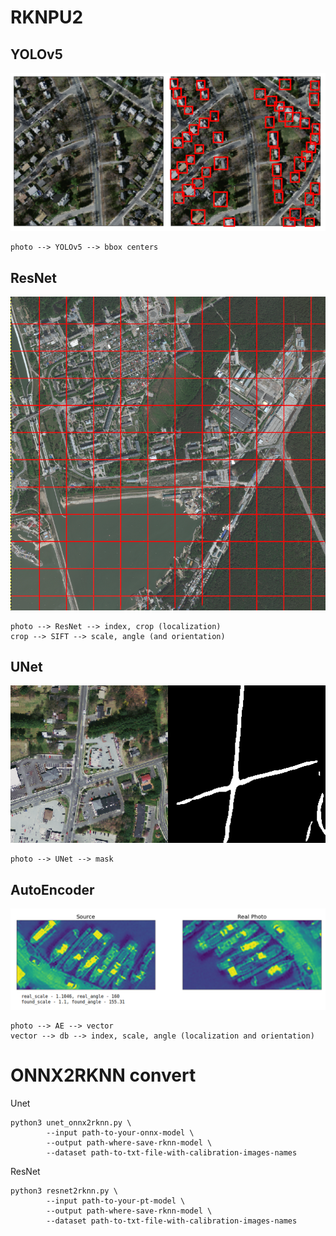 # RKNPU2
## YOLOv5
![yolo_result](images/YOLOv5.png)

```
photo --> YOLOv5 --> bbox centers
```
## ResNet
![resnet_result](images/ResNet.png)

```
photo --> ResNet --> index, crop (localization)
crop --> SIFT --> scale, angle (and orientation)
```

## UNet
![unet_result](images/UNet.png)

```
photo --> UNet --> mask
```

## AutoEncoder
![ae_result](images/AutoEncoder.png)

```
photo --> AE --> vector
vector --> db --> index, scale, angle (localization and orientation)
```

# ONNX2RKNN convert
Unet
```
python3 unet_onnx2rknn.py \
        --input path-to-your-onnx-model \
        --output path-where-save-rknn-model \
        --dataset path-to-txt-file-with-calibration-images-names
```
ResNet
```
python3 resnet2rknn.py \
        --input path-to-your-pt-model \
        --output path-where-save-rknn-model \
        --dataset path-to-txt-file-with-calibration-images-names
```
